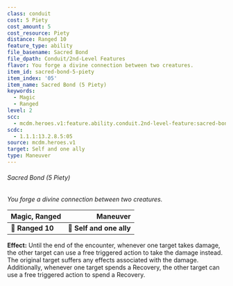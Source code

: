 ```yaml
---
class: conduit
cost: 5 Piety
cost_amount: 5
cost_resource: Piety
distance: Ranged 10
feature_type: ability
file_basename: Sacred Bond
file_dpath: Conduit/2nd-Level Features
flavor: You forge a divine connection between two creatures.
item_id: sacred-bond-5-piety
item_index: '05'
item_name: Sacred Bond (5 Piety)
keywords:
  - Magic
  - Ranged
level: 2
scc:
  - mcdm.heroes.v1:feature.ability.conduit.2nd-level-feature:sacred-bond-5-piety
scdc:
  - 1.1.1:13.2.8.5:05
source: mcdm.heroes.v1
target: Self and one ally
type: Maneuver
---
```


###### Sacred Bond (5 Piety)

*You forge a divine connection between two creatures.*

| **Magic, Ranged** |             **Maneuver** |
| ----------------- | -----------------------: |
| **📏 Ranged 10**  | **🎯 Self and one ally** |

**Effect:** Until the end of the encounter, whenever one target takes damage, the other target can use a free triggered action to take the damage instead. The original target suffers any effects associated with the damage. Additionally, whenever one target spends a Recovery, the other target can use a free triggered action to spend a Recovery.
